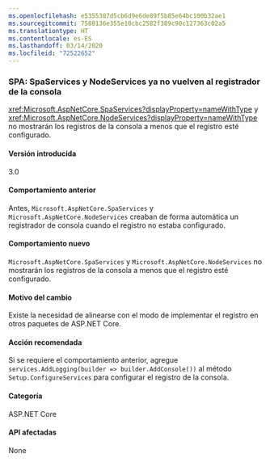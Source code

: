 ```yaml
---
ms.openlocfilehash: e5355387d5cb6d9e6de89f5b85e64bc100b32ae1
ms.sourcegitcommit: 7588136e355e10cbc2582f389c90c127363c02a5
ms.translationtype: HT
ms.contentlocale: es-ES
ms.lasthandoff: 03/14/2020
ms.locfileid: "72522652"
---
```

### <a name="spas-spaservices-and-nodeservices-no-longer-fall-back-to-console-logger"></a>SPA: SpaServices y NodeServices ya no vuelven al registrador de la consola

<xref:Microsoft.AspNetCore.SpaServices?displayProperty=nameWithType> y <xref:Microsoft.AspNetCore.NodeServices?displayProperty=nameWithType> no mostrarán los registros de la consola a menos que el registro esté configurado.

#### <a name="version-introduced"></a>Versión introducida

3.0

#### <a name="old-behavior"></a>Comportamiento anterior

Antes, `Microsoft.AspNetCore.SpaServices` y `Microsoft.AspNetCore.NodeServices` creaban de forma automática un registrador de consola cuando el registro no estaba configurado.

#### <a name="new-behavior"></a>Comportamiento nuevo

`Microsoft.AspNetCore.SpaServices` y `Microsoft.AspNetCore.NodeServices` no mostrarán los registros de la consola a menos que el registro esté configurado.

#### <a name="reason-for-change"></a>Motivo del cambio

Existe la necesidad de alinearse con el modo de implementar el registro en otros paquetes de ASP.NET Core.

#### <a name="recommended-action"></a>Acción recomendada

Si se requiere el comportamiento anterior, agregue `services.AddLogging(builder => builder.AddConsole())` al método `Setup.ConfigureServices` para configurar el registro de la consola.

#### <a name="category"></a>Categoría

ASP.NET Core

#### <a name="affected-apis"></a>API afectadas

None

<!--

#### Affected APIs

Not detectable via API analysis

-->
